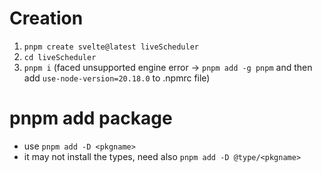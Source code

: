 # Creation
1. `pnpm create svelte@latest liveScheduler`
2. `cd liveScheduler`
3. `pnpm i`  (faced unsupported engine error -> `pnpm add -g pnpm` and then add `use-node-version=20.18.0` to .npmrc file)

# pnpm add package
* use `pnpm add -D <pkgname>`
* it may not install the types, need also `pnpm add -D @type/<pkgname>`